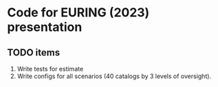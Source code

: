 # Code for EURING (2023) presentation

## TODO items 

1. Write tests for estimate
2. Write configs for all scenarios (40 catalogs by 3 levels of oversight). 
